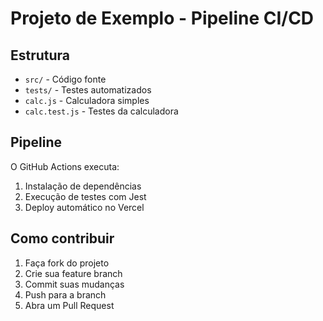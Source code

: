 # Projeto de Exemplo - Pipeline CI/CD

## Estrutura
- `src/` - Código fonte
- `tests/` - Testes automatizados
- `calc.js` - Calculadora simples
- `calc.test.js` - Testes da calculadora

## Pipeline
O GitHub Actions executa:
1. Instalação de dependências
2. Execução de testes com Jest
3. Deploy automático no Vercel

## Como contribuir
1. Faça fork do projeto
2. Crie sua feature branch
3. Commit suas mudanças
4. Push para a branch
5. Abra um Pull Request